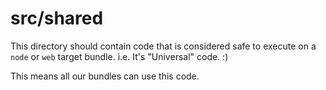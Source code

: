 # src/shared

This directory should contain code that is considered safe to execute on a `node` or `web` target bundle. i.e. It's "Universal" code. :)

This means all our bundles can use this code.
